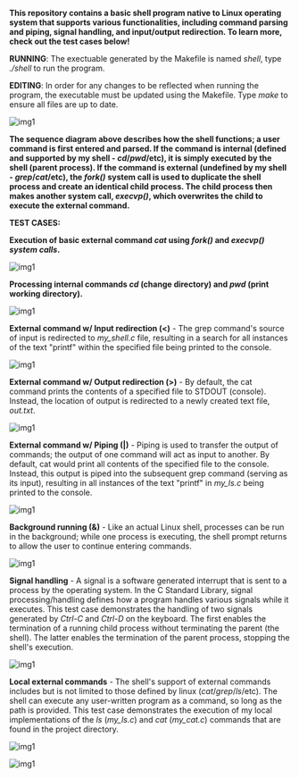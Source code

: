 **This repository contains a basic shell program native to Linux operating system
that supports various functionalities, including command parsing and piping, signal
handling, and input/output redirection. To learn more, check out the test cases below!**

**RUNNING**: The exectuable generated by the Makefile is named *shell*, type *./shell* to run the program.

**EDITING**: In order for any changes to be reflected when running the program, the executable must be updated using the Makefile. Type *make* to ensure all files are up to date.

![img1](./images/LLdiag.drawio.png)

**The sequence diagram above describes how the shell functions; a user command is 
first entered and parsed. If the command is internal (defined and supported
by my shell - *cd*/*pwd*/etc), it is simply executed by the shell (parent process). 
If the command is external (undefined by my shell - *grep*/*cat*/etc), the *fork()* system
call is used to duplicate the shell process and create an identical child process. The child
process then makes another system call, *execvp()*, which overwrites the child to execute
the external command.**

**TEST CASES:**

**Execution of basic external command *cat* using *fork()* and *execvp() system calls*.**

![img1](./images/forkandexec.png)

**Processing internal commands *cd* (change directory) and *pwd* (print working directory).**

![img1](./images/cdandpwd.png)

**External command w/ Input redirection (<)** - The grep command's source of input is redirected to *my_shell.c*
file, resulting in a search for all instances of the text "printf" within the specified 
file being printed to the console.

![img1](./images/inputredir.png)

**External command w/ Output redirection (>)** - By default, the cat command prints the contents of a specified file
to STDOUT (console). Instead, the location of output is redirected to a newly created text file, *out.txt*.

![img1](./images/outputredir.png)

**External command w/ Piping (|)** - Piping is used to transfer the output of commands; the output of one command will
act as input to another. By default, cat would print all contents of the specified file to the console. Instead,
this output is piped into the subsequent grep command (serving as its input), resulting in all instances
of the text "printf" in *my_ls.c* being printed to the console.

![img1](./images/pipecmds.png)

**Background running (&)** - Like an actual Linux shell, processes can be run in the background; while one process is executing, the shell prompt returns to allow the user to continue entering commands.

![img1](./images/bckgrndrun.png)

**Signal handling** - A signal is a software generated interrupt that is sent to a process by the operating system. In the C Standard Library, signal processing/handling defines how a program handles various signals while it executes. This test case demonstrates the handling of two signals generated
by *Ctrl-C* and *Ctrl-D* on the keyboard. The first enables the termination of a running child process without terminating the parent (the shell). The latter enables the termination of the parent process, stopping the shell's execution.

![img1](./images/signals.png)

**Local external commands** - The shell's support of external commands includes but is not limited to those defined by linux (*cat*/*grep*/*ls*/etc). The shell can execute any user-written program as a command, so long as the path is provided. This test case demonstrates the execution of my local implementations of the *ls* (*my_ls.c*) and *cat* (*my_cat.c*) commands that are found in the project directory.

![img1](./images/localls.png)

![img1](./images/localcat.png)
